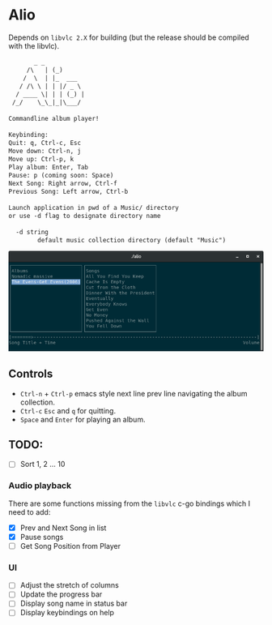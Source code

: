 # Alio

Depends on `libvlc 2.X` for building (but the release should be compiled with the libvlc).

```
       _ _
     /\   | (_)
    /  \  | |_  ___
   / /\ \ | | |/ _ \
  / ____ \| | | (_) |
 /_/    \_\_|_|\___/

Commandline album player!

Keybinding:
Quit: q, Ctrl-c, Esc
Move down: Ctrl-n, j
Move up: Ctrl-p, k
Play album: Enter, Tab
Pause: p (coming soon: Space)
Next Song: Right arrow, Ctrl-f
Previous Song: Left arrow, Ctrl-b

Launch application in pwd of a Music/ directory
or use -d flag to designate directory name

  -d string
        default music collection directory (default "Music")
```

![Alio](/screenshot.png?raw=true)


## Controls

- `Ctrl-n` + `Ctrl-p` emacs style next line prev line navigating the album collection.
- `Ctrl-c` `Esc` and `q` for quitting.
- `Space` and `Enter` for playing an album.

## TODO:

- [ ] Sort 1, 2 ... 10

### Audio playback

There are some functions missing from the `libvlc` c-go bindings which I need to add:

- [x] Prev and Next Song in list
- [x] Pause songs
- [ ] Get Song Position from Player

### UI

- [ ] Adjust the stretch of columns
- [ ] Update the progress bar
- [ ] Display song name in status bar
- [ ] Display keybindings on help
